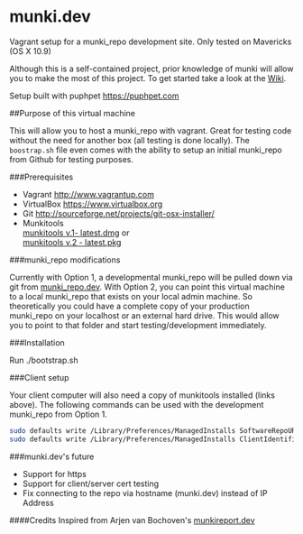munki.dev
===============

Vagrant setup for a munki_repo development site. Only tested on Mavericks (OS X 10.9)

Although this is a self-contained project, prior knowledge of munki will allow you to make the most of this project. To get started take a look at the [Wiki](https://code.google.com/p/munki/wiki/GettingStartedWithMunki).

Setup built with puphpet https://puphpet.com

##Purpose of this virtual machine

This will allow you to host a munki_repo with vagrant. Great for testing code without the need for another box (all testing is done locally). The ``boostrap.sh`` file even comes with the ability to setup an initial munki_repo from Github for testing purposes.


###Prerequisites

* Vagrant  http://www.vagrantup.com
* VirtualBox  https://www.virtualbox.org
* Git  http://sourceforge.net/projects/git-osx-installer/
* Munkitools  
	[munkitools v.1- latest.dmg](https://munkibuilds.org/munkitools-latest.dmg) or  
	[munkitools v.2 - latest.pkg](https://munkibuilds.org/munkitools2-latest.pkg)


###munki_repo modifications 

Currently with Option 1, a developmental munki_repo will be pulled down via git from [munki_repo.dev](https://github.com/clburlison/munki_repo.dev). With Option 2, you can point this virtual machine to a local munki_repo that exists on your local admin machine. So theoretically you could have a complete copy of your production munki_repo on your localhost or an external hard drive. This would allow you to point to that folder and start testing/development immediately.


###Installation

Run ./bootstrap.sh


###Client setup

Your client computer will also need a copy of munkitools installed (links above). The following commands can be used with the development munki_repo from Option 1.  
````bash
sudo defaults write /Library/Preferences/ManagedInstalls SoftwareRepoURL "http://192.168.56.150/munki_repo"
sudo defaults write /Library/Preferences/ManagedInstalls ClientIdentifier testing
````

###munki.dev's future

* Support for https
* Support for client/server cert testing
* Fix connecting to the repo via hostname (munki.dev) instead of IP Address


####Credits
Inspired from Arjen van Bochoven's [munkireport.dev](https://github.com/bochoven/munkireport.dev)
